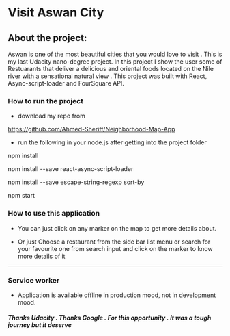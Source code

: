 # Visit Aswan City

## About the project:

Aswan is one of the most beautiful cities that you would love to visit . This is my last Udacity nano-degree project. In this project I show the user some of Restuarants that deliver a delicious and oriental foods located on the Nile river with a sensational natural view . This project was built with React, Async-script-loader and FourSquare API.

### How to run the project

- download my repo from

https://github.com/Ahmed-Sheriff/Neighborhood-Map-App

- run the following in your node.js after getting into the project folder

npm install

npm install --save react-async-script-loader

npm install --save escape-string-regexp sort-by

npm start

### How to use this application

- You can just click on any marker on the map to get more details about.

- Or just Choose a restaurant from the side bar list menu or search for your favourite one from search input and click on the marker to know more details of it 

------

### Service worker

- Application is available offline in production mood, not in development mood.

##### Thanks Udacity . Thanks Google . For this opportunity . It was a tough journey but it deserve 